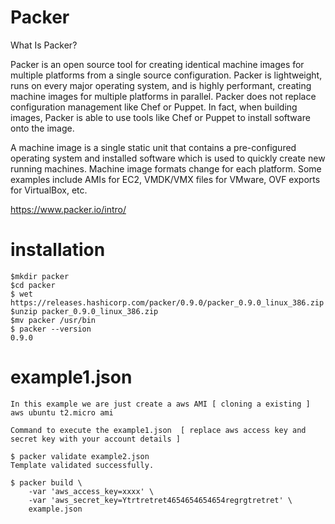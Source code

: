 # Packer

What Is Packer?

Packer is an open source tool for creating identical machine images for multiple platforms from a single source configuration. Packer is lightweight, runs on every major operating system, and is highly performant, creating machine images for multiple platforms in parallel. Packer does not replace configuration management like Chef or Puppet. In fact, when building images, Packer is able to use tools like Chef or Puppet to install software onto the image.

A machine image is a single static unit that contains a pre-configured operating system and installed software which is used to quickly create new running machines. Machine image formats change for each platform. Some examples include AMIs for EC2, VMDK/VMX files for VMware, OVF exports for VirtualBox, etc.

https://www.packer.io/intro/


# installation
```
$mkdir packer
$cd packer
$ wet https://releases.hashicorp.com/packer/0.9.0/packer_0.9.0_linux_386.zip
$unzip packer_0.9.0_linux_386.zip
$mv packer /usr/bin
$ packer --version
0.9.0
```

# example1.json
```
In this example we are just create a aws AMI [ cloning a existing ] aws ubuntu t2.micro ami

Command to execute the example1.json  [ replace aws access key and secret key with your account details ]

$ packer validate example2.json 
Template validated successfully.

$ packer build \
    -var 'aws_access_key=xxxx' \
    -var 'aws_secret_key=Ytrtretret4654654654654regrgtretret' \
    example.json
